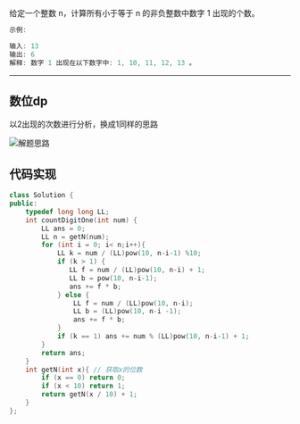 给定一个整数 n，计算所有小于等于 n 的非负整数中数字 1 出现的个数。

```cpp
示例:

输入: 13
输出: 6 
解释: 数字 1 出现在以下数字中: 1, 10, 11, 12, 13 。
```

---

## 数位dp

以2出现的次数进行分析，换成1同样的思路

![解题思路](https://pic.leetcode-cn.com/fd0a26fa6d65fb8e76ea094da3aa944ff89a1e136b37d535b4c2177644518c5b.png)

## 代码实现

```cpp
class Solution {
public:
    typedef long long LL;
    int countDigitOne(int num) {
        LL ans = 0;
        LL n = getN(num);
        for (int i = 0; i< n;i++){
            LL k = num / (LL)pow(10, n-i-1) %10;
            if (k > 1) {
               LL f = num / (LL)pow(10, n-i) + 1;
               LL b = pow(10, n-i-1);
               ans += f * b;
            } else {
                LL f = num / (LL)pow(10, n-i);
                LL b = (LL)pow(10, n-i -1);
                ans += f * b;
            }
            if (k == 1) ans += num % (LL)pow(10, n-i-1) + 1;
        }
        return ans;
    }
    int getN(int x){ // 获取x的位数
        if (x == 0) return 0;
        if (x < 10) return 1;
        return getN(x / 10) + 1;
    }
};
```

